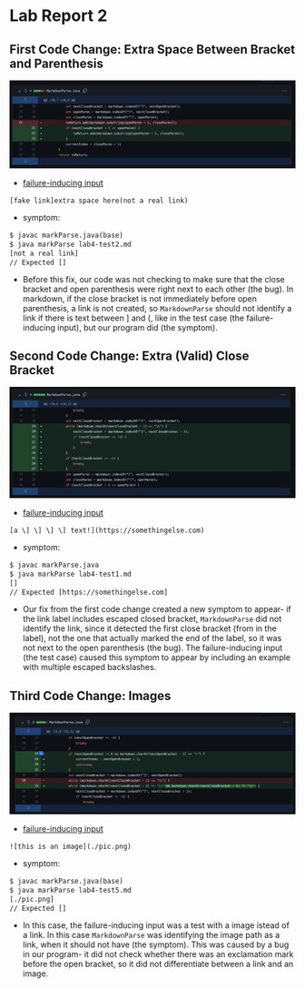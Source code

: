 # Lab Report 2

## First Code Change: Extra Space Between Bracket and Parenthesis

![Image](./report-2-images/codeChange1.png)

* [failure-inducing input](https://github.com/melinadika/markdown-parse/blob/0f60fdd0fe1854dc43edef62e0b4174d2ca31ec0/lab4-test2.md)
```
[fake link]extra space here(not a real link)
```
* symptom:
```
$ javac markParse.java(base)
$ java markParse lab4-test2.md
[not a real link] 
// Expected []
```
* Before this fix, our code was not checking to make sure that the close bracket and open parenthesis were right next to each other (the bug). In markdown, if the close bracket is not immediately before open parenthesis, a link is not created, so `MarkdownParse` should not identify a link if there is text between ] and (, like in the test case (the failure-inducing input), but our program did (the symptom).

## Second Code Change: Extra (Valid) Close Bracket

![Image](./report-2-images/codeChange2.png)
* [failure-inducing input](https://github.com/melinadika/markdown-parse/blob/0f60fdd0fe1854dc43edef62e0b4174d2ca31ec0/lab4-test1.md)
```
[a \] \] \] \] text!](https://somethingelse.com)
```
* symptom:
```
$ javac markParse.java
$ java markParse lab4-test1.md
[]
// Expected [https://somethingelse.com]
```
* Our fix from the first code change created a new symptom to appear- if the link label includes escaped closed bracket, `MarkdownParse` did not identify the link, since it detected the first close bracket (from in the label), not the one that actually marked the end of the label, so it was not next to the open parenthesis (the bug). The failure-inducing input (the test case) caused this symptom to appear by including an example with multiple escaped backslashes.

## Third Code Change: Images

![Image](./report-2-images/codeChange3.png)
* [failure-inducing input](https://github.com/melinadika/markdown-parse/blob/880a69e1973b5d90706795a787d51beae721a837/lab4-test5.md)
```
![this is an image](./pic.png)
```
* symptom:
```
$ javac markParse.java(base)
$ java markParse lab4-test5.md
[./pic.png] 
// Expected []
```
* In this case, the failure-inducing input was a test with a image istead of a link. In this case `MarkdownParse` was identifying the image path as a link, when it should not have (the symptom). This was caused by a bug in our program- it did not check whether there was an exclamation mark before the open bracket, so it did not differentiate between a link and an image.
